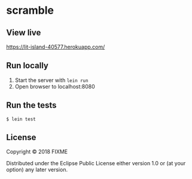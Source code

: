 # scramble

## View live

https://lit-island-40577.herokuapp.com/

## Run locally

1. Start the server with `lein run`
2. Open browser to localhost:8080

## Run the tests

`$ lein test`

## License

Copyright © 2018 FIXME

Distributed under the Eclipse Public License either version 1.0 or (at
your option) any later version.
